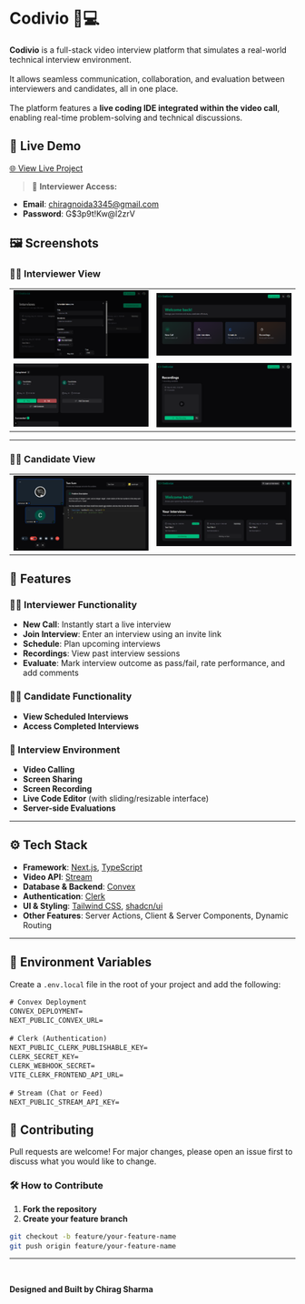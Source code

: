 # Codivio 🎥💻

**Codivio** is a full-stack video interview platform that simulates a real-world technical interview environment. <br> <br>
It allows seamless communication, collaboration, and evaluation between interviewers and candidates, all in one place. <br><br> The platform features a **live coding IDE integrated within the video call**, enabling real-time problem-solving and technical discussions.


## 🚀 Live Demo

[🌐 View Live Project](https://your-deployed-url.com)

> 🔐 **Interviewer Access:**
- **Email**: chiragnoida3345@gmail.com  
- **Password**: G$3p9t!Kw@l2zrV

## 🖼️ Screenshots

### 👨‍💼 Interviewer View

<table>
  <tr>
    <td><img src="public/I (1).png" width="400"/></td>
    <td><img src="public/I (3).png" width="400"/></td>
  </tr>
  <tr>
    <td><img src="public/I (4).png" width="400"/></td>
    <td><img src="public/I (2).png" width="400"/></td>
  </tr>
</table>

---

### 👨‍🎓 Candidate View

<table>
  <tr>
    <td><img src="public/C (1).png" width="400"/></td>
    <td><img src="public/C (2).png" width="400"/></td>
  </tr>
</table>



## 📌 Features

### 👨‍💼 Interviewer Functionality
- **New Call**: Instantly start a live interview
- **Join Interview**: Enter an interview using an invite link
- **Schedule**: Plan upcoming interviews
- **Recordings**: View past interview sessions
- **Evaluate**: Mark interview outcome as pass/fail, rate performance, and add comments

### 👨‍🎓 Candidate Functionality
- **View Scheduled Interviews**
- **Access Completed Interviews**

### 🔧 Interview Environment
- **Video Calling**
- **Screen Sharing**
- **Screen Recording**
- **Live Code Editor** (with sliding/resizable interface)
- **Server-side Evaluations**


---

## ⚙️ Tech Stack

- **Framework**: [Next.js](https://nextjs.org/), [TypeScript](https://www.typescriptlang.org/)
- **Video API**: [Stream](https://getstream.io/)
- **Database & Backend**: [Convex](https://convex.dev/)
- **Authentication**: [Clerk](https://clerk.dev/)
- **UI & Styling**: [Tailwind CSS](https://tailwindcss.com/), [shadcn/ui](https://ui.shadcn.com/)
- **Other Features**: Server Actions, Client & Server Components, Dynamic Routing

---

## 🔐 Environment Variables

Create a `.env.local` file in the root of your project and add the following:

```env
# Convex Deployment
CONVEX_DEPLOYMENT=
NEXT_PUBLIC_CONVEX_URL=

# Clerk (Authentication)
NEXT_PUBLIC_CLERK_PUBLISHABLE_KEY=
CLERK_SECRET_KEY=
CLERK_WEBHOOK_SECRET=
VITE_CLERK_FRONTEND_API_URL=

# Stream (Chat or Feed)
NEXT_PUBLIC_STREAM_API_KEY=
```

## 🙌 Contributing

Pull requests are welcome! For major changes, please open an issue first to discuss what you would like to change.

### 🛠️ How to Contribute

1. **Fork the repository**
2. **Create your feature branch**

```bash
git checkout -b feature/your-feature-name
git push origin feature/your-feature-name
```

---
<br>

**Designed and Built by Chirag Sharma**
